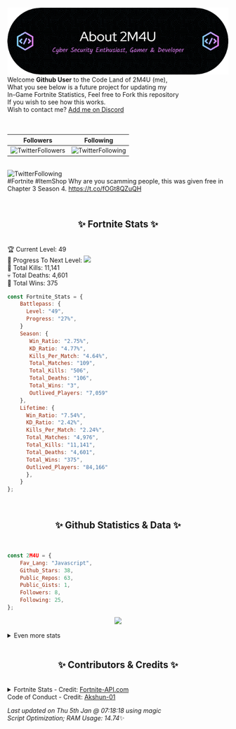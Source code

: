 
  ![Header](./src/github-banner.png)
  <br>
  Welcome **Github User** to the Code Land of 2M4U (me),<br>
  What you see below is a future project for updating my<br>
  In-Game Fortnite Statistics, Feel free to Fork this repository<br>
  If you wish to see how this works.
  <br>
  Wish to contact me? [Add me on Discord](https://tinyurl.com/addmeondiscord)
  <br><br>
  <br>
  
  | Followers  | Following |
  | ---------- |:---------:|
  | ![TwitterFollowers](https://img.shields.io/badge/Twitter%20Followers-91-blue)  | ![TwitterFollowing](https://img.shields.io/badge/Twitter%20Following-294-blue)  |


  <br>![TwitterFollowing](https://img.shields.io/badge/Latest%20Tweet--blue)<br>
  #Fortnite #ItemShop
Why are you scamming people, this was given free in Chapter 3 Season 4. https://t.co/fOGt8QZuQH
   
  <br><h2 align="center"> ✨ Fortnite Stats ✨</h2><br>
  🏆 Current Level: 49<br>
  🎉 Progress To Next Level: ![](https://geps.dev/progress/27)<br>
  🎯 Total Kills: 11,141<br>
  💀 Total Deaths: 4,601<br>
  👑 Total Wins: 375<br>

```js
const Fortnite_Stats = {
    Battlepass: {
      Level: "49",
      Progress: "27%",    
    }
    Season: { 
       Win_Ratio: "2.75%",
       KD_Ratio: "4.77%",
       Kills_Per_Match: "4.64%",
       Total_Matches: "109",
       Total_Kills: "506",
       Total_Deaths: "106",
       Total_Wins: "3",
       Outlived_Players: "7,059"
    },
    Lifetime: {
      Win_Ratio: "7.54%",
      KD_Ratio: "2.42%",
      Kills_Per_Match: "2.24%",
      Total_Matches: "4,976",
      Total_Kills: "11,141",
      Total_Deaths: "4,601",
      Total_Wins: "375",
      Outlived_Players: "84,166"
      },
    }
}; 
```


<br><h2 align="center"> ✨ Github Statistics & Data ✨</h2><br>

```js
const 2M4U = {
    Fav_Lang: "Javascript",
    Github_Stars: 38,
    Public_Repos: 63,
    Public_Gists: 1,
    Followers: 8,
    Following: 25,
}; 
```

<p align="center">
<img src="https://github-readme-streak-stats.herokuapp.com/?user=2M4U&theme=tokyonight">
</p>
<details>
  <summary>
      Even more stats
  </summary>
  <p align="center">
    <img src="https://github-profile-trophy.vercel.app/?username=2M4U&theme=dracula">
    <img src="https://github-readme-stats.vercel.app/api?username=2M4U&theme=tokyonight&count_private=true&show_icons=true&include_all_commits=true">
  </p>
</details>
<br><h2 align="center"> ✨ Contributors & Credits ✨</h2><br>
<details>
  <summary>
      Fortnite Stats - Credit: <a href="https://fortnite-api.com/?utm_source=github.com/2M4U/2M4U">Fortnite-API.com</a><br>
      Code of Conduct - Credit: <a href="https://github.com/Akshun-01">Akshun-01</a>
  </summary>
</details>

<!-- Last updated on Thu Jan 05 2023 07:18:18 GMT+0000 (Coordinated Universal Time) ;-;-->
<i>Last updated on  Thu 5th Jan @ 07:18:18 using magic<br>
Script Optimization; RAM Usage: 14.74</i>✨